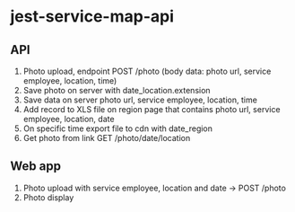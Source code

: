 # jest-service-map-api

## API

1. Photo upload, endpoint POST /photo (body data: photo url, service employee, location, time)
3. Save photo on server with date_location.extension
4. Save data on server photo url, service employee, location, time
5. Add record to XLS file on region page that contains photo url, service employee, location, date
6. On specific time export file to cdn with date_region
7. Get photo from link GET /photo/date/location

## Web app

1. Photo upload with service employee, location and date -> POST /photo
2. Photo display
